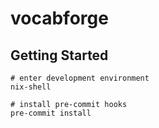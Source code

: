 # vocabforge

## Getting Started
```
# enter development environment
nix-shell

# install pre-commit hooks
pre-commit install
```
